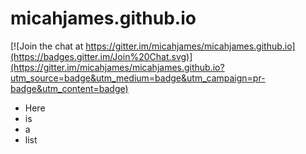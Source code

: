 micahjames.github.io
====================

[![Join the chat at https://gitter.im/micahjames/micahjames.github.io](https://badges.gitter.im/Join%20Chat.svg)](https://gitter.im/micahjames/micahjames.github.io?utm_source=badge&utm_medium=badge&utm_campaign=pr-badge&utm_content=badge)

* Here
* is
* a 
* list